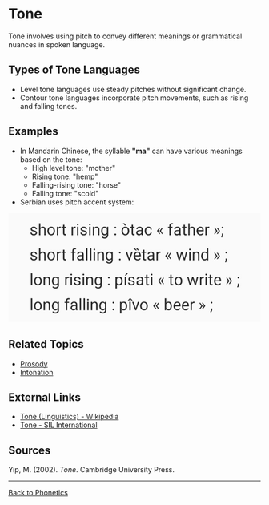 # Tone

Tone involves using pitch to convey different meanings or grammatical nuances in spoken language.

## Types of Tone Languages

- Level tone languages use steady pitches without significant change.
- Contour tone languages incorporate pitch movements, such as rising and falling tones.

## Examples

- In Mandarin Chinese, the syllable **"ma"** can have various meanings based on the tone:
  - High level tone: "mother"
  - Rising tone: "hemp"
  - Falling-rising tone: "horse"
  - Falling tone: "scold"
- Serbian uses pitch accent system:  

![Serbian pitch accent system](../../../../assets/serbian-accent.jpg)

## Related Topics

- [Prosody](Prosody.md)
- [Intonation](Intonation.md)

## External Links

- [Tone (Linguistics) - Wikipedia](https://en.wikipedia.org/wiki/Tone_(linguistics))
- [Tone - SIL International](https://glossary.sil.org/term/tone)

## Sources

Yip, M. (2002). *Tone*. Cambridge University Press.

---

[Back to Phonetics](../README.md)
